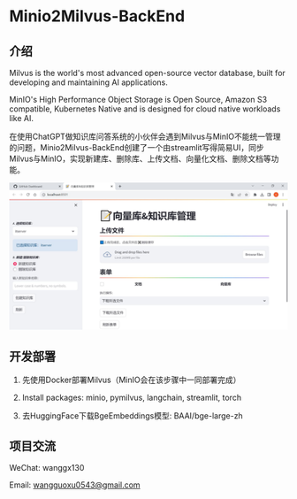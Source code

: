 # Minio2Milvus-BackEnd


## 介绍

Milvus is the world's most advanced open-source vector database, built for developing and maintaining AI applications.

MinIO's High Performance Object Storage is Open Source, Amazon S3 compatible, Kubernetes Native and is designed for cloud native workloads like AI.

在使用ChatGPT做知识库问答系统的小伙伴会遇到Milvus与MinIO不能统一管理的问题，Minio2Milvus-BackEnd创建了一个由streamlit写得简易UI，同步Milvus与MinIO，实现新建库、删除库、上传文档、向量化文档、删除文档等功能。

![Streamlit UI](ui.JPG)


## 开发部署

1. 先使用Docker部署Milvus（MinIO会在该步骤中一同部署完成）

2. Install packages: minio, pymilvus, langchain, streamlit, torch

3. 去HuggingFace下载BgeEmbeddings模型: BAAI/bge-large-zh


## 项目交流

WeChat: wanggx130

Email: wangguoxu0543@gmail.com

